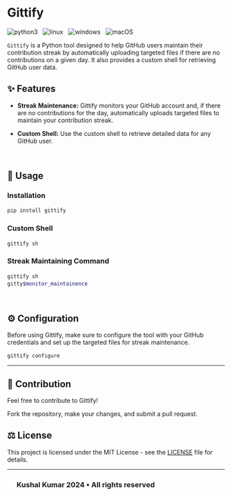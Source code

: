 # Gittify

<img style="width:24px" title="python3" src="https://user-images.githubusercontent.com/25181517/183423507-c056a6f9-1ba8-4312-a350-19bcbc5a8697.png"/> &nbsp;
<img style="width:24px" title="linux" src="https://github.com/marwin1991/profile-technology-icons/assets/76662862/2481dc48-be6b-4ebb-9e8c-3b957efe69fa"/> &nbsp;
<img style="width:24px" title="windows" src="https://user-images.githubusercontent.com/25181517/186884150-05e9ff6d-340e-4802-9533-2c3f02363ee3.png"/> &nbsp;
<img style="width:24px" title="macOS" src="https://user-images.githubusercontent.com/25181517/186884152-ae609cca-8cf1-4175-8d60-1ce1fa078ca2.png"/> &nbsp;

`Gittify` is a Python tool designed to help GitHub users maintain their contribution streak by automatically uploading targeted files if there are no contributions on a given day. It also provides a custom shell for retrieving GitHub user data.

## ✨ Features

- **Streak Maintenance:** Gittify monitors your GitHub account and, if there are no contributions for the day, automatically uploads targeted files to maintain your contribution streak.

- **Custom Shell:** Use the custom shell to retrieve detailed data for any GitHub user.


<br>

## 🚀 Usage

### Installation

```bash
pip install gittify
```

### Custom Shell

```bash
gittify sh
```

### Streak Maintaining Command

```bash
gittify sh
gitty$monitor_maintainence
```

<br>

## ⚙️ Configuration

Before using Gittify, make sure to configure the tool with your GitHub credentials and set up the targeted files for streak maintenance.

```bash
gittify configure
```

<hr>

## 🤝 Contribution

Feel free to contribute to Gittify!

Fork the repository, make your changes, and submit a pull request.

## ⚖️ License

This project is licensed under the MIT License - see the <a href=''>LICENSE</a> file for details.

<hr>

<h3><img title="Kushal-Kumar" width="18" src="https://raw.githubusercontent.com/bcd-kushal/bcd-kushal/main/assets/icons/dark/filled/kushalkumar_bg_dark.png"/>&nbsp;Kushal Kumar 2024 • All rights reserved </h3>
